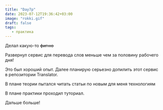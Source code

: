 ```yaml
---
title: "Day7p"
date: 2023-07-12T19:36:42+03:00
image: "rokki.gif"
draft: false
tags:
   - практика
---
```



Делал какую-то ~~фигню~~

Развернул сервис для перевода слов меньше чем за половину рабочего дня!

Это был хороший опыт. Далее планирую серьезно допилить этот сервис в репозитории Translator.

В плане теории пытался читать статьи по новым для меня технологиям

В плане практики проходил туториал.

Дальше больше!